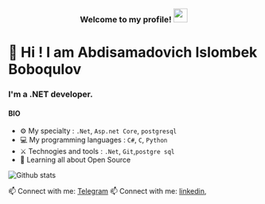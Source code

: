 
<h3 align="center">
  Welcome to my profile!
    <img src="https://media.giphy.com/media/hvRJCLFzcasrR4ia7z/giphy.gif" width="28">
</h3>

# 👋 Hi ! I am Abdisamadovich Islombek Boboqulov

### I'm a .NET developer.

#### BIO


- ⚙️ My specialty : `.Net`, `Asp.net Core`, `postgresql`
- 💻 My programming languages : `C#`, `C`, `Python`
- ⚔️ Technogies and tools : `.Net`, `Git`,`postgre sql`
- 🌱 Learning all about Open Source


 ![Github stats](https://github-readme-stats.vercel.app/api?username=abdisamadovich&show_icons=true&theme=dark)

📫 Connect with me: [Telegram](https://t.me/boboquloff)
📫 Connect with me: [linkedin](https://linkedin.com/in/abdisamadovich),
